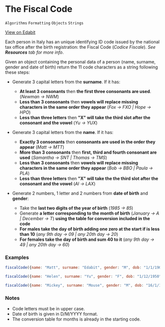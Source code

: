 # The Fiscal Code

`Algorithms` `Formatting` `Objects` `Strings`

[View on Edabit](https://edabit.com/challenge/Pa2rHJ6KeRBTF28Pg)

Each person in Italy has an unique identifying ID code issued by the national tax office after the birth registration: the Fiscal Code (_Codice Fiscale_). _See **Resources** tab for more info_.

Given an object containing the personal data of a person (name, surname, gender and date of birth) return the 11 code characters as a string following these steps:

- Generate 3 capital letters from the **surname**. If it has:

  - **At least 3 consonants** then **the first three consonants are used**. (_Newman -> NWM_)
  - **Less than 3 consonants** then **vowels will replace missing characters in the same order they appear** (_Fox -> FXO | Hope -> HPO_)
  - **Less than three letters** then **"X" will take the third slot after the consonant and the vowel** (_Yu -> YUX_)

- Generate 3 capital letters from the **name**. If it has:

  - **Exactly 3 consonants** then **consonants are used in the order they appear** (_Matt -> MTT_)
  - **More than 3 consonants** then **first, third and fourth consonant are used** (_Samantha -> SNT | Thomas -> TMS_)
  - **Less than 3 consonants** then **vowels will replace missing characters in the same order they appear** (_Bob -> BBO | Paula -> PLA_)
  - **Less than three letters** then **"X" will take the the third slot after the consonant and the vowel** (_Al -> LAX_)

- Generate 2 numbers, 1 letter and 2 numbers from **date of birth** and **gender**:

  - Take the **last two digits of the year of birth** (_1985 -> 85_)
  - Generate **a letter corresponding to the month of birth** (_January -> A | December -> T_) **using the table for conversion included in the code**
  - **For males take the day of birth adding one zero at the start if is less than 10** (_any 9th day -> 09 | any 20th day -> 20_)
  - **For females take the day of birth and sum 40 to it** (_any 9th day -> 49 | any 20th day -> 60_)

### Examples

```js
fiscalCode({name: "Matt", surname: "Edabit", gender: "M", dob: "1/1/1900"}) ➞ "DBTMTT20A01"

fiscalCode({name: "Helen", surname: "Yu", gender: "F", dob: "1/12/1950"}) ➞ "YUXHLN50T41"

fiscalCode({name: "Mickey", surname: "Mouse", gender: "M", dob: "16/1/1928"}) ➞ "MSOMKY28A16"
```

### Notes

- Code letters must be in upper case.
- Date of birth is given in D/M/YYYY format.
- The conversion table for months is already in the starting code.
